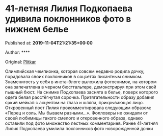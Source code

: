 
# 41-летняя Лилия Подкопаева удивила поклонников фото в нижнем белье

Published at: **2019-11-04T21:21:35+00:00**

Author: ****

Original: [Plitkar](https://plitkar.com.ua/41-letnjaja-lilija-podkopaeva-udivila-poklonnikov-foto-v-nizhnem-bele/)

Олимпийская чемпионка, которая совсем недавно родила дочку, порадовала своих поклонников в соцсетях пикантным снимком.
Знаменитость у себя в инста-блоге выложила фотоснимок, на котором она запечатлена в черном бюстгальтере, демонстрируя при этом свой пышный бюст. На снимке Подкопаева заснята в белье, поверх которого одета белая расстёгнутая сорочка. Притягательности образу добавил яркий мейкап с акцентом на глаза и шляпа, прикрывающая лицо. Откровенный пост Лилия прокомментировала следующим образом: «Перец и соль. Мы бываем разными…».
Фолловеры не ожидали от своей любимицы такого смелого и откровенного образа, однако оставили под фото множество лестных комментариев.
Ранее 41-летняя Лилия Подкопаева умилила поклонников фото новорожденной дочки
